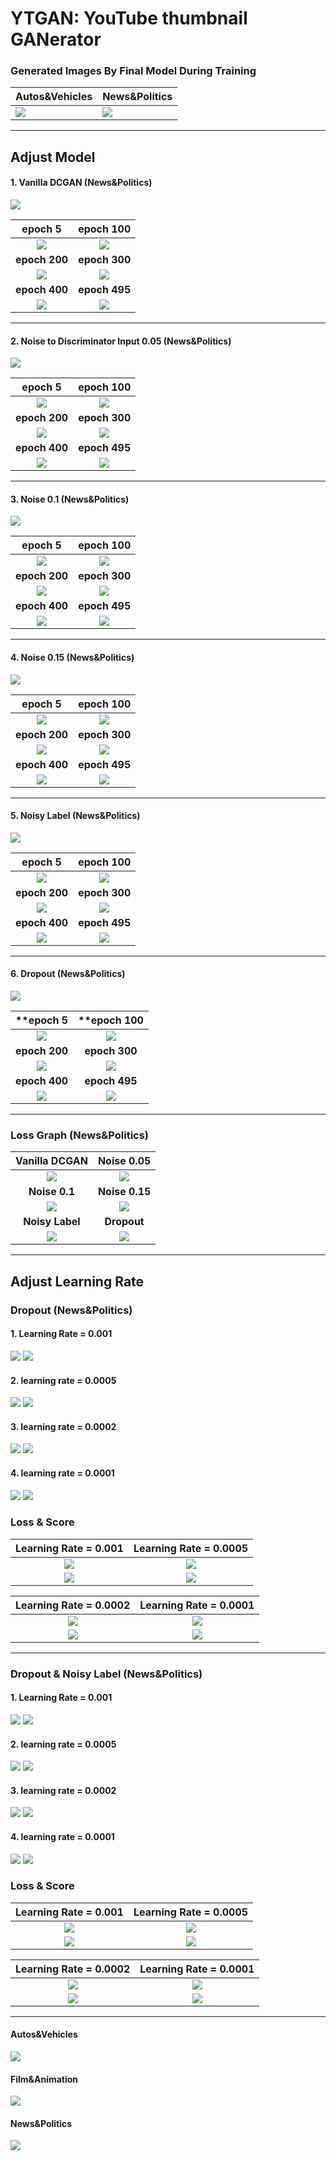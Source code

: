 # YTGAN: YouTube thumbnail GANerator
### Generated Images By Final Model During Training
|Autos&Vehicles|News&Politics|
|------|---|
|![](/readme_img/A%26V4_animation.gif)|![](/readme_img/animation.gif)|
---

## Adjust Model

#### 1. Vanilla DCGAN (News&Politics) 

![](/readme_img/NnP/vanilla/fake_real.png)

|epoch 5|epoch 100|
|:-------:|:---------:|
|![](/readme_img/NnP/vanilla/yt_5.png)|![](/readme_img/NnP/vanilla/yt_100.png)|
|**epoch 200** |**epoch 300**|
|![](/readme_img/NnP/vanilla/yt_200.png)|![](/readme_img/NnP/vanilla/yt_300.png)|
|**epoch 400**|**epoch 495**|
|![](/readme_img/NnP/vanilla/yt_400.png)|![](/readme_img/NnP/vanilla/yt_495.png)|
---
#### 2. Noise to Discriminator Input 0.05 (News&Politics)

![](/readme_img/NnP/noise/0.05/fake_real.png)

|epoch 5|epoch 100|
|:-------:|:---------:|
|![](/readme_img/NnP/noise/0.05/yt_5.png)|![](/readme_img/NnP/noise/0.05/yt_100.png)|
|**epoch 200**|**epoch 300**|
|![](/readme_img/NnP/noise/0.05/yt_200.png)|![](/readme_img/NnP/noise/0.05/yt_300.png)|
|**epoch 400**|**epoch 495**|
|![](/readme_img/NnP/noise/0.05/yt_400.png)|![](/readme_img/NnP/noise/0.05/yt_495.png)|
---
#### 3. Noise 0.1 (News&Politics)

![](/readme_img/NnP/noise/0.1/fake_real.png)

|**epoch 5**|**epoch 100**|
|:-------:|:---------:|
|![](/readme_img/NnP/noise/0.1/yt_5.png)|![](/readme_img/NnP/noise/0.1/yt_100.png)|
|**epoch 200**|**epoch 300**|
|![](/readme_img/NnP/noise/0.1/yt_200.png)|![](/readme_img/NnP/noise/0.1/yt_300.png)|
**epoch 400**|**epoch 495**|
|![](/readme_img/NnP/noise/0.1/yt_400.png)|![](/readme_img/NnP/noise/0.1/yt_495.png)|
---
#### 4. Noise 0.15 (News&Politics)

![](/readme_img/NnP/noise/0.15/fake_real.png)

|**epoch 5**|**epoch 100**|
|:-------:|:---------:|
|![](/readme_img/NnP/noise/0.15/yt_5.png)|![](/readme_img/NnP/noise/0.15/yt_100.png)|
|**epoch 200**|**epoch 300**|
|![](/readme_img/NnP/noise/0.15/yt_200.png)|![](/readme_img/NnP/noise/0.15/yt_300.png)|
**epoch 400**|**epoch 495**|
|![](/readme_img/NnP/noise/0.15/yt_400.png)|![](/readme_img/NnP/noise/0.15/yt_495.png)|
---
#### 5. Noisy Label (News&Politics)

![](/readme_img/NnP/lnoise/fake_real.png)

|**epoch 5**|**epoch 100**|
|:-------:|:---------:|
|![](/readme_img/NnP/lnoise/yt_5.png)|![](/readme_img/NnP/lnoise/yt_100.png)|
|**epoch 200**|**epoch 300**|
|![](/readme_img/NnP/lnoise/yt_200.png)|![](/readme_img/NnP/lnoise/yt_300.png)|
**epoch 400**|**epoch 495**|
|![](/readme_img/NnP/lnoise/yt_400.png)|![](/readme_img/NnP/lnoise/yt_495.png)|
---
#### 6. Dropout (News&Politics)

![](/readme_img/NnP/dropout/fake_real.png)

|**epoch 5|****epoch 100**|
|:-------:|:---------:|
|![](/readme_img/NnP/dropout/yt_5.png)|![](/readme_img/NnP/dropout/yt_100.png)|
|**epoch 200**|**epoch 300**|
|![](/readme_img/NnP/dropout/yt_200.png)|![](/readme_img/NnP/dropout/yt_300.png)|
**epoch 400**|**epoch 495**|
|![](/readme_img/NnP/dropout/yt_400.png)|![](/readme_img/NnP/dropout/yt_495.png)|

---
### Loss Graph (News&Politics)

|Vanilla DCGAN|Noise 0.05|
|:---:|:---:|
|![](/readme_img/NnP/vanilla/G%26D_Loss.png)|![](/readme_img/NnP/noise/0.05/G%26D_Loss.png)
|**Noise 0.1**|**Noise 0.15**|
|![](/readme_img/NnP/noise/0.1/G%26D_Loss.png)|![](/readme_img/NnP/noise/0.15/G%26D_Loss.png)
|**Noisy Label**|**Dropout**|
|![](/readme_img/NnP/lnoise/G%26D_Loss.png)|![](/readme_img/NnP/dropout/G%26D_Loss.png)

---
## Adjust Learning Rate

### Dropout (News&Politics)
#### 1. Learning Rate = 0.001 
![](/readme_img/A%26VD_001_animation.gif)
![](/readme_img/A%26VD_001_fake_real.png)
#### 2. learning rate = 0.0005 
![](/readme_img/A%26VD_0005_animation.gif)
![](/readme_img/A%26VD_0005_fake_real.png)
#### 3. learning rate = 0.0002 
![](/readme_img/A%26VD_animation.gif)
![](/readme_img/A%26VD_fake_real.png)
#### 4. learning rate = 0.0001 
![](/readme_img/A%26VD_0001_animation.gif)
![](/readme_img/A%26VD_0001_fake_real.png)
### Loss & Score
|Learning Rate = 0.001|Learning Rate = 0.0005|
|:---:|:---:|
|![](/readme_img/A%26VD_001_G%26D_Loss.png)|![](/readme_img/A%26VD_0005_G%26D_Loss.png)|
|![](/readme_img/A%26VD_001_G%26D_score.png)|![](/readme_img/A%26VD_0005_G%26D_score.png)|

|Learning Rate = 0.0002|Learning Rate = 0.0001|
|:---:|:---:|
|![](/readme_img/A%26VD_G%26D_Loss.png)|![](/readme_img/A%26VD_0001_G%26D_Loss.png)|
|![](/readme_img/A%26VD_G%26D_score.png)|![](/readme_img/A%26VD_0001_G%26D_score.png)|
---
### Dropout & Noisy Label (News&Politics)
#### 1. Learning Rate = 0.001 
![](/readme_img/A%26V4_001_animation.gif)
![](/readme_img/A%26V4_001_fake_real.png)
#### 2. learning rate = 0.0005 
![](/readme_img/A%26V4_0005_animation.gif)
![](/readme_img/A%26V4_0005_fake_real.png)
#### 3. learning rate = 0.0002 
![](/readme_img/A%26V4_animation.gif)
![](/readme_img/A%26V4_fake_real.png)
#### 4. learning rate = 0.0001 
![](/readme_img/A%26V4_0001_animation.gif)
![](/readme_img/A%26V4_0001_fake_real.png)
### Loss & Score
|Learning Rate = 0.001|Learning Rate = 0.0005|
|:---:|:---:|
|![](/readme_img/A%26V4_001_G%26D_Loss.png)|![](/readme_img/A%26V4_0005_G%26D_Loss.png)|
|![](/readme_img/A%26V4_001_G%26D_score.png)|![](/readme_img/A%26V4_0005_G%26D_score.png)|

|Learning Rate = 0.0002|Learning Rate = 0.0001|
|:---:|:---:|
|![](/readme_img/A%26V4_G%26D_Loss.png)|![](/readme_img/A%26V4_0001_G%26D_Loss.png)|
|![](/readme_img/A%26V4_G%26D_score.png)|![](/readme_img/A%26V4_0001_G%26D_score.png)|
---
#### Autos&Vehicles
![](/readme_img/A%26V_fake_real3.png) 
#### Film&Animation
![](/readme_img/F%26A_fake_real3.png) 
#### News&Politics
![](/readme_img/N%26P_fake_real3.png) 